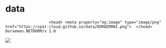 # data
                       <head> <meta property="og:image" type="image/png" href="https://spat-cloud.github.io/data/DORAEMON1.png">  </head>                    Doraemon.NETDORM/v 1.0
<img src="https://spat-cloud.github.io/data/DORAEMON1.png">

